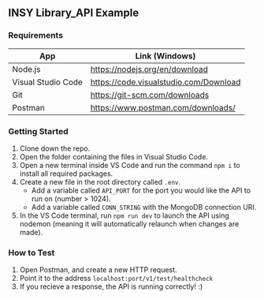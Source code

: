 ## INSY Library_API Example

### Requirements
| App      | Link (Windows) |
|-----------|-----|
| Node.js | https://nodejs.org/en/download |
| Visual Studio Code | https://code.visualstudio.com/Download |
| Git | https://git-scm.com/downloads |
| Postman | https://www.postman.com/downloads/ |

### Getting Started
1. Clone down the repo.
2. Open the folder containing the files in Visual Studio Code.
3. Open a new terminal inside VS Code and run the command `npm i` to install all required packages.
4. Create a new file in the root directory called `.env`.
   - Add a variable called `API_PORT` for the port you would like the API to run on (number > 1024).
   - Add a variable called `CONN_STRING` with the MongoDB connection URI.
5. In the VS Code terminal, run `npm run dev` to launch the API using nodemon (meaning it will automatically relaunch when changes are made).

### How to Test
1. Open Postman, and create a new HTTP request.
2. Point it to the address `localhost:port/v1/test/healthcheck`
3. If you recieve a response, the API is running correctly! :)